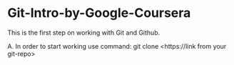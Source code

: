 # Git-Intro-by-Google-Coursera

This is the first step on working with Git and Github.

A. In order to start working use command: git clone <https://link from your git-repo>

